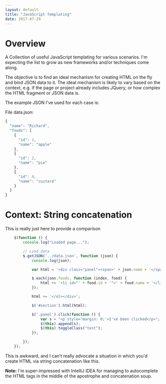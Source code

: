 ```yaml
---
layout: default
title: "JavaScript Templating"
date: 2017-07-29
---
```


Overview
========

A Collection of useful JavaScript templating for various scenarios. I'm expecting the list to grow as new frameworks and/or techniques come along.

The objective is to find an ideal mechanism for creating HTML on the fly and bind JSON data to it. The ideal mechanism is likely to vary based on the context, e.g. if the page or project already includes JQuery, or how complex the HTML fragment or JSON data is.

The example JSON I've used for each case is:

File data.json:
```javascript
{
  "name": "Richard",
  "foods": [
    {
      "id": 1,
      "name": "apple"
    },
    {
      "id": 2,
      "name": "pie"
    },
    {
      "id": 4,
      "name": "custard"
    }
  ]
}
```

Context: String concatenation
========

This is really just here to provide a comparison

```javascript
    $(function () {
        console.log("Loaded page...");

        // Load data
        $.getJSON('../data.json', function (json) {
            console.log(json);

            var html = '<div class="panel"><span>' + json.name + '</span><ol>';

            $.each(json.foods, function (index, food) {
                html += '<li id="' + food.id + '">' + food.name + '</li>';
            });

            html += '</ol></div>';

            $('#section').html(html);

            $('.panel').click(function () {
                var s = "<p style='margin: 0;'>I've been clicked</p>";
                $(this).append(s);
                $(this).toggleClass("test");
            });

        });
    });
```

This is awkward, and I can't really advocate a situation in which you'd create HTML via string concatenation like this.

**Note:** I'm super-impressed with IntelliJ IDEA for managing to autocomplete the HTML tags in the middle of the apostrophe and concatenation soup. 
